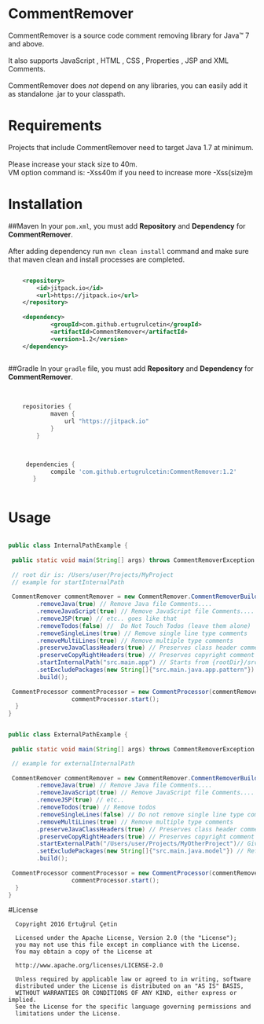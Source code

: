 # CommentRemover

CommentRemover is a source code comment removing library for Java&trade; 7 and above.<br><br>
It also supports JavaScript , HTML , CSS , Properties , JSP and XML Comments.<br><br>
CommentRemover does _not_  depend on any libraries, you can easily add it as standalone .jar to your classpath.


# Requirements

Projects that include CommentRemover need to target Java 1.7 at minimum.<br><br>
Please increase your stack size to 40m.<br>
VM option command is: -Xss40m if you need to increase more -Xss{size}m<br>

# Installation
##Maven
In your `pom.xml`, you must add **Repository** and **Dependency** for **CommentRemover**.<br><br>
After adding dependency run `mvn clean install` command and make sure that maven clean and install processes are completed. 

```xml

	<repository>
	    <id>jitpack.io</id>
	    <url>https://jitpack.io</url>
	</repository>
	
	<dependency>
    	    <groupId>com.github.ertugrulcetin</groupId>
    	    <artifactId>CommentRemover</artifactId>
    	    <version>1.2</version>
    </dependency>
    	
```
##Gradle
In your `gradle` file, you must add **Repository** and **Dependency** for **CommentRemover**.<br><br>

```gradle

    repositories {
    	    maven {
    	        url "https://jitpack.io"
    	    }
    	}    
   
```

```gradle

     dependencies {
	        compile 'com.github.ertugrulcetin:CommentRemover:1.2'
	   }
   
```



# Usage

~~~~~ java

public class InternalPathExample {
    
 public static void main(String[] args) throws CommentRemoverException {
        
 // root dir is: /Users/user/Projects/MyProject
 // example for startInternalPath
    
 CommentRemover commentRemover = new CommentRemover.CommentRemoverBuilder()
        .removeJava(true) // Remove Java file Comments....
        .removeJavaScript(true) // Remove JavaScript file Comments....
        .removeJSP(true) // etc.. goes like that
        .removeTodos(false) //  Do Not Touch Todos (leave them alone)
        .removeSingleLines(true) // Remove single line type comments
        .removeMultiLines(true) // Remove multiple type comments
        .preserveJavaClassHeaders(true) // Preserves class header comment
        .preserveCopyRightHeaders(true) // Preserves copyright comment
        .startInternalPath("src.main.app") // Starts from {rootDir}/src/main/app , leave it empty string when you want to start from root dir
        .setExcludePackages(new String[]{"src.main.java.app.pattern"}) // Refers to {rootDir}/src/main/java/app/pattern and skips this directory
        .build();
        
 CommentProcessor commentProcessor = new CommentProcessor(commentRemover);
                  commentProcessor.start();        
  }
}

~~~~~

~~~~~ java

public class ExternalPathExample {
    
 public static void main(String[] args) throws CommentRemoverException {

 // example for externalInternalPath
    
 CommentRemover commentRemover = new CommentRemover.CommentRemoverBuilder()
        .removeJava(true) // Remove Java file Comments....
        .removeJavaScript(true) // Remove JavaScript file Comments....
        .removeJSP(true) // etc..
        .removeTodos(true) // Remove todos
        .removeSingleLines(false) // Do not remove single line type comments
        .removeMultiLines(true) // Remove multiple type comments
        .preserveJavaClassHeaders(true) // Preserves class header comment
        .preserveCopyRightHeaders(true) // Preserves copyright comment
        .startExternalPath("/Users/user/Projects/MyOtherProject")// Give it full path for external directories
        .setExcludePackages(new String[]{"src.main.java.model"}) // Refers to /Users/user/Projects/MyOtherProject/src/main/java/model and skips this directory.
        .build();
        
 CommentProcessor commentProcessor = new CommentProcessor(commentRemover);
                  commentProcessor.start();        
  }
}

~~~~~

#License
```
  Copyright 2016 Ertuğrul Çetin
  
  Licensed under the Apache License, Version 2.0 (the "License");
  you may not use this file except in compliance with the License.
  You may obtain a copy of the License at
  
  http://www.apache.org/licenses/LICENSE-2.0
  
  Unless required by applicable law or agreed to in writing, software
  distributed under the License is distributed on an "AS IS" BASIS,
  WITHOUT WARRANTIES OR CONDITIONS OF ANY KIND, either express or implied.
  See the License for the specific language governing permissions and
  limitations under the License.
```

